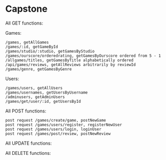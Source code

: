 # Capstone
All GET functions:

Games:

    /games, getAllGames
    /games/:id, getGameById
    /games/studio/:studio, getGamesByStudio
    /games/ourscore/orderedrating, getGamesByOurscore ordered from 5 - 1 
    /allgames/titles, getGamesByTitle alphabetically ordered
    /api/games/reviews, getAllReviews arbitrarily by reviewId
    /games/genre, getGamesByGenre

Users:

    /games/users, getAllUsers
    /games/usernames, getUsersByUsername
    /adminusers, getAdminUsers
    /games/get/user/:id, getUsersById

All POST functions:

    post request /games/create/game, postNewGame
    post request /games/users/register, registerNewUser
    post request /games/users/login, loginUser
    post request /games/post/review, postNewReview


All UPDATE functions:


All DELETE functions:
